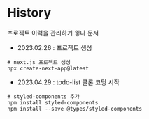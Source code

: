 # History

프로젝트 이력을 관리하기 윟나 문서

- 2023.02.26 : 프로젝트 생성
```shell
# next.js 프로젝트 생성
npx create-next-app@latest
```
- 2023.04.29 : todo-list 클론 코딩 시작
```shell
# styled-components 추가
npm install styled-components
npm install --save @types/styled-components
```